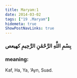 ```yaml
---
title: Maryam:1
date: 2014-03-02
tags: ["19 .Maryam"]
hidemeta: true 
ShowPostNavLinks: true 
---
```

### بِسْمِ اللَّهِ الرَّحْمَٰنِ الرَّحِيمِ كهيعص
### meaning: 
Kaf, Ha, Ya, ‘Ayn, Suad.
